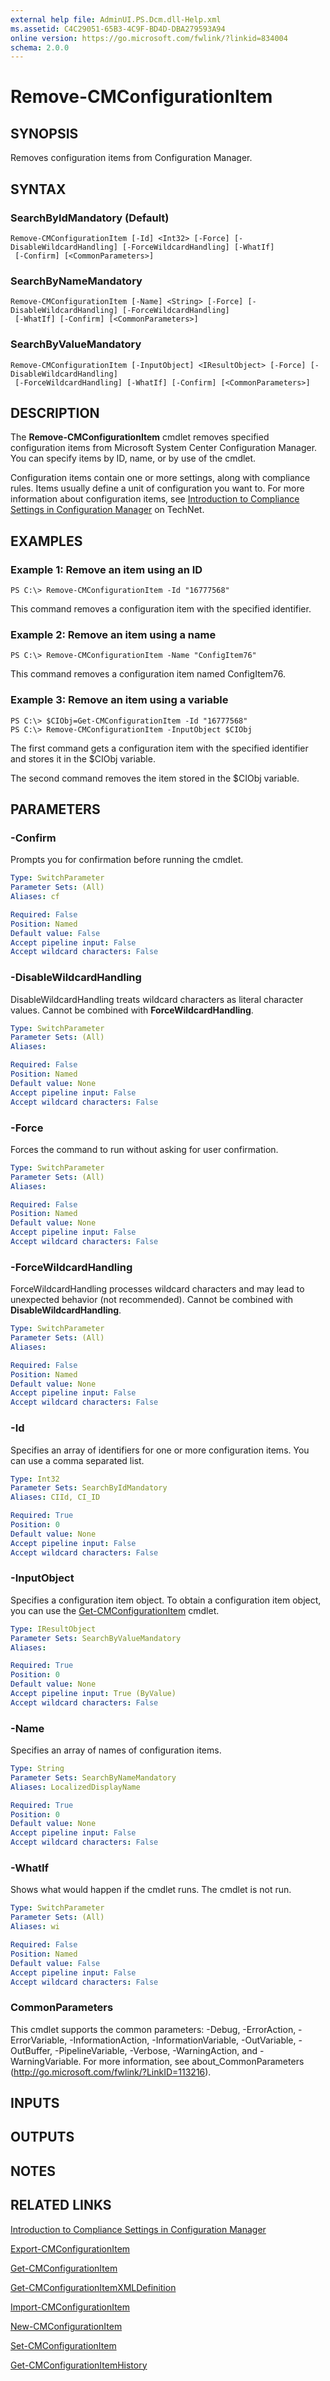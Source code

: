 ```yaml
---
external help file: AdminUI.PS.Dcm.dll-Help.xml
ms.assetid: C4C29051-65B3-4C9F-BD4D-DBA279593A94
online version: https://go.microsoft.com/fwlink/?linkid=834004
schema: 2.0.0
---
```


# Remove-CMConfigurationItem

## SYNOPSIS
Removes configuration items from Configuration Manager.

## SYNTAX

### SearchByIdMandatory (Default)
```
Remove-CMConfigurationItem [-Id] <Int32> [-Force] [-DisableWildcardHandling] [-ForceWildcardHandling] [-WhatIf]
 [-Confirm] [<CommonParameters>]
```

### SearchByNameMandatory
```
Remove-CMConfigurationItem [-Name] <String> [-Force] [-DisableWildcardHandling] [-ForceWildcardHandling]
 [-WhatIf] [-Confirm] [<CommonParameters>]
```

### SearchByValueMandatory
```
Remove-CMConfigurationItem [-InputObject] <IResultObject> [-Force] [-DisableWildcardHandling]
 [-ForceWildcardHandling] [-WhatIf] [-Confirm] [<CommonParameters>]
```

## DESCRIPTION
The **Remove-CMConfigurationItem** cmdlet removes specified configuration items from Microsoft System Center Configuration Manager.
You can specify items by ID, name, or by use of the  cmdlet.

Configuration items contain one or more settings, along with compliance rules.
Items usually define a unit of configuration you want to.
For more information about configuration items, see [Introduction to Compliance Settings in Configuration Manager](http://go.microsoft.com/fwlink/?LinkId=211014) on TechNet.

## EXAMPLES

### Example 1: Remove an item using an ID
```
PS C:\> Remove-CMConfigurationItem -Id "16777568"
```

This command removes a configuration item with the specified identifier.

### Example 2: Remove an item using a name
```
PS C:\> Remove-CMConfigurationItem -Name "ConfigItem76"
```

This command removes a configuration item named ConfigItem76.

### Example 3: Remove an item using a variable
```
PS C:\> $CIObj=Get-CMConfigurationItem -Id "16777568"
PS C:\> Remove-CMConfigurationItem -InputObject $CIObj
```

The first command gets a configuration item with the specified identifier and stores it in the $CIObj variable.

The second command removes the item stored in the $CIObj variable.

## PARAMETERS

### -Confirm
Prompts you for confirmation before running the cmdlet.

```yaml
Type: SwitchParameter
Parameter Sets: (All)
Aliases: cf

Required: False
Position: Named
Default value: False
Accept pipeline input: False
Accept wildcard characters: False
```

### -DisableWildcardHandling
DisableWildcardHandling treats wildcard characters as literal character values. Cannot be combined with **ForceWildcardHandling**.

```yaml
Type: SwitchParameter
Parameter Sets: (All)
Aliases: 

Required: False
Position: Named
Default value: None
Accept pipeline input: False
Accept wildcard characters: False
```

### -Force
Forces the command to run without asking for user confirmation.

```yaml
Type: SwitchParameter
Parameter Sets: (All)
Aliases: 

Required: False
Position: Named
Default value: None
Accept pipeline input: False
Accept wildcard characters: False
```

### -ForceWildcardHandling
ForceWildcardHandling processes wildcard characters and may lead to unexpected behavior (not recommended). Cannot be combined with **DisableWildcardHandling**.

```yaml
Type: SwitchParameter
Parameter Sets: (All)
Aliases: 

Required: False
Position: Named
Default value: None
Accept pipeline input: False
Accept wildcard characters: False
```

### -Id
Specifies an array of identifiers for one or more configuration items.
You can use a comma separated list.

```yaml
Type: Int32
Parameter Sets: SearchByIdMandatory
Aliases: CIId, CI_ID

Required: True
Position: 0
Default value: None
Accept pipeline input: False
Accept wildcard characters: False
```

### -InputObject
Specifies a configuration item object.
To obtain a configuration item object, you can use the [Get-CMConfigurationItem](./Get-CMConfigurationItem.md) cmdlet.

```yaml
Type: IResultObject
Parameter Sets: SearchByValueMandatory
Aliases: 

Required: True
Position: 0
Default value: None
Accept pipeline input: True (ByValue)
Accept wildcard characters: False
```

### -Name
Specifies an array of names of configuration items.

```yaml
Type: String
Parameter Sets: SearchByNameMandatory
Aliases: LocalizedDisplayName

Required: True
Position: 0
Default value: None
Accept pipeline input: False
Accept wildcard characters: False
```

### -WhatIf
Shows what would happen if the cmdlet runs.
The cmdlet is not run.

```yaml
Type: SwitchParameter
Parameter Sets: (All)
Aliases: wi

Required: False
Position: Named
Default value: False
Accept pipeline input: False
Accept wildcard characters: False
```

### CommonParameters
This cmdlet supports the common parameters: -Debug, -ErrorAction, -ErrorVariable, -InformationAction, -InformationVariable, -OutVariable, -OutBuffer, -PipelineVariable, -Verbose, -WarningAction, and -WarningVariable. For more information, see about_CommonParameters (http://go.microsoft.com/fwlink/?LinkID=113216).

## INPUTS

## OUTPUTS

## NOTES

## RELATED LINKS

[Introduction to Compliance Settings in Configuration Manager](http://go.microsoft.com/fwlink/?LinkId=211014)

[Export-CMConfigurationItem](./Export-CMConfigurationItem.md)

[Get-CMConfigurationItem](./Get-CMConfigurationItem.md)

[Get-CMConfigurationItemXMLDefinition](./Get-CMConfigurationItemXMLDefinition.md)

[Import-CMConfigurationItem](./Import-CMConfigurationItem.md)

[New-CMConfigurationItem](./New-CMConfigurationItem.md)

[Set-CMConfigurationItem](./Set-CMConfigurationItem.md)

[Get-CMConfigurationItemHistory](./Get-CMConfigurationItemHistory.md)


